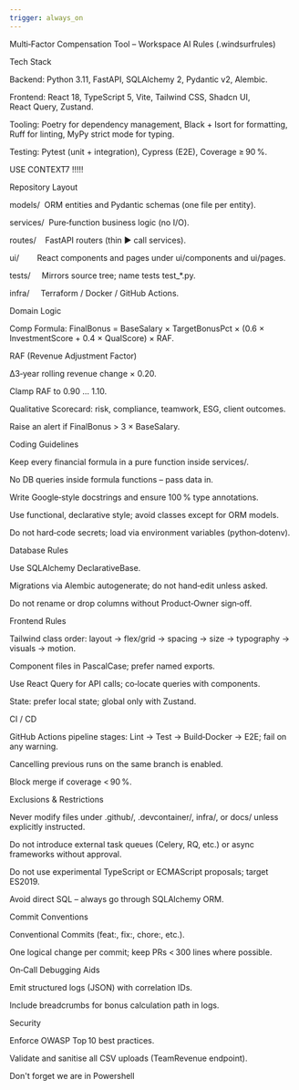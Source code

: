 ```yaml
---
trigger: always_on
---
```


Multi‑Factor Compensation Tool – Workspace AI Rules (.windsurfrules)

Tech Stack

Backend: Python 3.11, FastAPI, SQLAlchemy 2, Pydantic v2, Alembic.

Frontend: React 18, TypeScript 5, Vite, Tailwind CSS, Shadcn UI, React Query, Zustand.

Tooling: Poetry for dependency management, Black + Isort for formatting, Ruff for linting, MyPy strict mode for typing.

Testing: Pytest (unit + integration), Cypress (E2E), Coverage ≥ 90 %.

USE CONTEXT7 !!!!!

Repository Layout

models/  ORM entities and Pydantic schemas (one file per entity).

services/  Pure‑function business logic (no I/O).

routes/    FastAPI routers (thin ► call services).

ui/        React components and pages under ui/components and ui/pages.

tests/     Mirrors source tree; name tests test\_\*.py.

infra/     Terraform / Docker / GitHub Actions.

Domain Logic

Comp Formula: FinalBonus = BaseSalary × TargetBonusPct × (0.6 × InvestmentScore + 0.4 × QualScore) × RAF.

RAF (Revenue Adjustment Factor)

Δ3‑year rolling revenue change × 0.20.

Clamp RAF to 0.90 … 1.10.

Qualitative Scorecard: risk, compliance, teamwork, ESG, client outcomes.

Raise an alert if FinalBonus > 3 × BaseSalary.

Coding Guidelines

Keep every financial formula in a pure function inside services/.

No DB queries inside formula functions – pass data in.

Write Google‑style docstrings and ensure 100 % type annotations.

Use functional, declarative style; avoid classes except for ORM models.

Do not hard‑code secrets; load via environment variables (python‑dotenv).

Database Rules

Use SQLAlchemy DeclarativeBase.

Migrations via Alembic autogenerate; do not hand‑edit unless asked.

Do not rename or drop columns without Product‑Owner sign‑off.

Frontend Rules

Tailwind class order: layout → flex/grid → spacing → size → typography → visuals → motion.

Component files in PascalCase; prefer named exports.

Use React Query for API calls; co‑locate queries with components.

State: prefer local state; global only with Zustand.

CI / CD

GitHub Actions pipeline stages: Lint → Test → Build‑Docker → E2E; fail on any warning.

Cancelling previous runs on the same branch is enabled.

Block merge if coverage < 90 %.

Exclusions & Restrictions

Never modify files under .github/, .devcontainer/, infra/, or docs/ unless explicitly instructed.

Do not introduce external task queues (Celery, RQ, etc.) or async frameworks without approval.

Do not use experimental TypeScript or ECMAScript proposals; target ES2019.

Avoid direct SQL – always go through SQLAlchemy ORM.

Commit Conventions

Conventional Commits (feat:, fix:, chore:, etc.).

One logical change per commit; keep PRs < 300 lines where possible.

On‑Call Debugging Aids

Emit structured logs (JSON) with correlation IDs.

Include breadcrumbs for bonus calculation path in logs.

Security

Enforce OWASP Top 10 best practices.

Validate and sanitise all CSV uploads (TeamRevenue endpoint).

Don't forget we are in Powershell